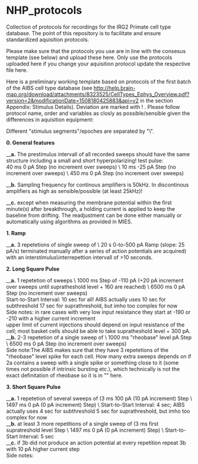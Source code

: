 # NHP_protocols
Collection of protocols for recordings for the IRG2 Primate cell type database. The point of this repository is to facilitate and ensure standardized aquisition protocols.

Please make sure that the protocols you use are in line with the consesus template (see below) and upload these here. Only use the protocols uploaded here if you change your aquisition protocol update the respective file here.


Here is a preliminary working template based on protocols of the first batch of the AIBS cell type database (see http://help.brain-map.org/download/attachments/8323525/CellTypes_Ephys_Overview.pdf?version=2&modificationDate=1508180425883&api=v2 in the section Appendix: Stimulus Details). 
  Deviation are marked with ! . Please follow protocol name, order and variables as closly as possible/sensible given the differences in aquisition equipment:

Different "stimulus segments"/epoches are separated by "\\". 


**0. General features** 

  __**a.** The prestimulus intervall of all recorded sweeps should have the same structure including a small and short hyperpolarizing! test pulse: <br />
     40 ms 0 pA Step (no increment over sweeps) \\ 10 ms -25 pA Step (no increment over sweeps)  \\ 450 ms 0 pA Step  (no increment over sweeps) <br />

  __**b.** Sampling frequency for continous amplifiers is 50kHz. In discontinous amplifiers as high as sensible/possible (at least 25kHz)! <br /> 
  
  __**c.** except when measuring the membrane potential within the first minute(s) after breakthrough, a holding current is applied to keep the baseline from drifting. The readjustment can be done either manually or automatically using algorithms as provided in MIES.

**1. Ramp**

  __**a.** 3 repetetions of single sweep of \\ 20 s 0-to-500 pA Ramp (slope: 25 pA/s) terminated manually after a series of action potentials are acquired) with an 
     interstimulus\interrepettion intervall of >10 seconds.

**2. Long Square Pulse**

   __**a.** 1 repetetion of sweeps \\ 1000 ms Step of -110 pA (+20 pA increment over sweeps until supratheshold level + 160 are reached)  \\  6500 ms  0 pA Step (no increment over sweeps) <br />  Start-to-Start Interval: 10 sec for all! AIBS actually uses 10 sec for subthreshold 17 sec for suprathreshold, but imho too complex for now <br />  Side notes: in rare cases with very low input resistance they start at -190 or -210 with a higher current increment  <br /> upper limit of current injections should depend on input resistance of the cell; most basket cells should be able to take  supratheshold level + 300 pA.
  __**b.** 2-3 repetetion of a single sweep of \\ 1000 ms "rheobase" level pA Step  \\  6500 ms  0 pA Step (no increment over sweeps) <br />  Side note:The AIBS makes sure that they have 3 repetetions of the "rheobase" level spike for each cell. How many extra sweeps depends on if 2a contains a sweep with a single spike or something close to it (some times not possible if intrinsic bursting etc.), which technically is not the exact definitation of rheobase so it is in "" here.

**3. Short Square Pulse**

  __**a.** 1 repetetion of several sweeps of (3 ms 100 pA (10 pA increment) Step \\  1497 ms 0 pA (0 pA increment) Step)  \\ Start-to-Start Interval: 4 sec; AIBS actually uses 4 sec for subthreshold 5 sec for suprathreshold, but imho too complex for now <br /> 
  __**b.** at least 3 more repetitions of a single sweep of (3 ms first supratreshold level  Step \\  1497 ms 0 pA (0 pA increment) Step) \\ Start-to-Start Interval: 5 sec <br/>
 __**c.** if 3b did not produce an action potential at every repetition repeat 3b with 10 pA higher current step <br /> Side notes:
